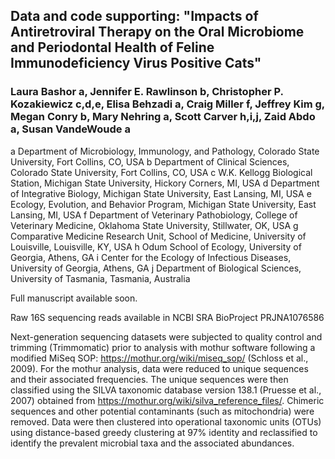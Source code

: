 ## Data and code supporting: "Impacts of Antiretroviral Therapy on the Oral Microbiome and Periodontal Health of Feline Immunodeficiency Virus Positive Cats"

### Laura Bashor a, Jennifer E. Rawlinson b, Christopher P. Kozakiewicz c,d,e, Elisa Behzadi a, Craig Miller f, Jeffrey Kim g, Megan Conry b, Mary Nehring a, Scott Carver h,i,j, Zaid Abdo a, Susan VandeWoude a

a Department of Microbiology, Immunology, and Pathology, Colorado State University, Fort Collins, CO, USA
b Department of Clinical Sciences, Colorado State University, Fort Collins, CO, USA
c W.K. Kellogg Biological Station, Michigan State University, Hickory Corners, MI, USA
d Department of Integrative Biology, Michigan State University, East Lansing, MI, USA
e Ecology, Evolution, and Behavior Program, Michigan State University, East Lansing, MI, USA
f Department of Veterinary Pathobiology, College of Veterinary Medicine, Oklahoma State University, Stillwater, OK, USA
g Comparative Medicine Research Unit, School of Medicine, University of Louisville, Louisville, KY, USA
h Odum School of Ecology, University of Georgia, Athens, GA
i Center for the Ecology of Infectious Diseases, University of Georgia, Athens, GA
j Department of Biological Sciences, University of Tasmania, Tasmania, Australia


Full manuscript available soon.

Raw 16S sequencing reads available in NCBI SRA BioProject PRJNA1076586

Next-generation sequencing datasets were subjected to quality control and trimming (Trimmomatic) prior to analysis with mothur software following a modified MiSeq SOP: https://mothur.org/wiki/miseq_sop/ (Schloss et al., 2009). For the mothur analysis, data were reduced to unique sequences and their associated frequencies. The unique sequences were then classified using the SILVA taxonomic database version 138.1 (Pruesse et al., 2007) obtained from https://mothur.org/wiki/silva_reference_files/. Chimeric sequences and other potential contaminants (such as mitochondria) were removed. Data were then clustered into operational taxonomic units (OTUs) using distance-based greedy clustering at 97% identity and reclassified to identify the prevalent microbial taxa and the associated abundances.
